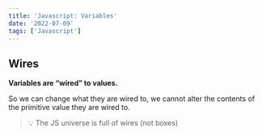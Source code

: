 ```yaml
---
title: 'Javascript: Variables'
date: '2022-07-09'
tags: ['Javascript']
---
```


## Wires

**Variables are “wired” to values.**

So we can change what they are wired to, we cannot alter the contents of the primitive value they are wired to.

> 💡 The JS universe is full of wires (not boxes) 
